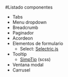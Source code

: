 #Listado componentes

- Tabs 
- Menu dropdown 
- Breadcrumb
- Paginador
- Acordeon 
- Elementos de formulario
	- Select: [Selectric.js](https://github.com/lcdsantos/jQuery-Selectric)
- Tooltip
	- [SimpTip](https://github.com/arashmanteghi/simptip) (scss)
- Ventana modal
- Carrusel
